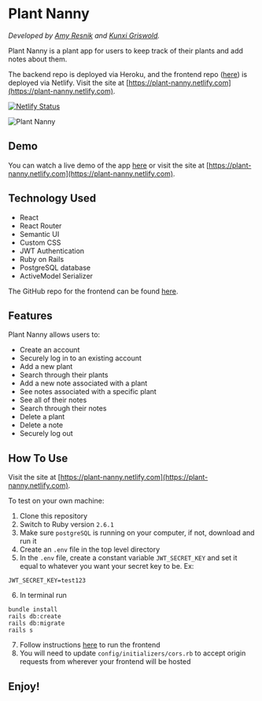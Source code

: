 # Plant Nanny

*Developed by [Amy Resnik](https://github.com/aresnik11) and [Kunxi Griswold](https://github.com/kgriswo1).*

Plant Nanny is a plant app for users to keep track of their plants and add notes about them.

The backend repo is deployed via Heroku, and the frontend repo ([here](https://github.com/aresnik11/plant-nanny-frontend)) is deployed via Netlify. Visit the site at [https://plant-nanny.netlify.com](https://plant-nanny.netlify.com).

[![Netlify Status](https://api.netlify.com/api/v1/badges/40d963ad-14c3-4fa3-ac2b-f529a7ce90a4/deploy-status)](https://app.netlify.com/sites/plant-nanny/deploys)

![Plant Nanny](https://user-images.githubusercontent.com/8761638/69591015-5bb54d00-0fbf-11ea-8bc3-47d08e74aac8.png)

## Demo

You can watch a live demo of the app [here](#) or visit the site at [https://plant-nanny.netlify.com](https://plant-nanny.netlify.com).

## Technology Used

* React
* React Router
* Semantic UI
* Custom CSS
* JWT Authentication
* Ruby on Rails
* PostgreSQL database
* ActiveModel Serializer

The GitHub repo for the frontend can be found [here](https://github.com/aresnik11/plant-nanny-frontend).

## Features

Plant Nanny allows users to:

* Create an account
* Securely log in to an existing account
* Add a new plant
* Search through their plants
* Add a new note associated with a plant
* See notes associated with a specific plant
* See all of their notes
* Search through their notes
* Delete a plant
* Delete a note
* Securely log out

## How To Use

Visit the site at [https://plant-nanny.netlify.com](https://plant-nanny.netlify.com).

To test on your own machine:
1. Clone this repository
2. Switch to Ruby version `2.6.1`
3. Make sure `postgreSQL` is running on your computer, if not, download and run it
4. Create an `.env` file in the top level directory
5. In the `.env` file, create a constant variable `JWT_SECRET_KEY` and set it equal to whatever you want your secret key to be. Ex:
```
JWT_SECRET_KEY=test123
```
6. In terminal run
```
bundle install
rails db:create
rails db:migrate
rails s
```
7. Follow instructions [here](https://github.com/aresnik11/plant-nanny-frontend) to run the frontend
8. You will need to update `config/initializers/cors.rb` to accept origin requests from wherever your frontend will be hosted

## Enjoy!

